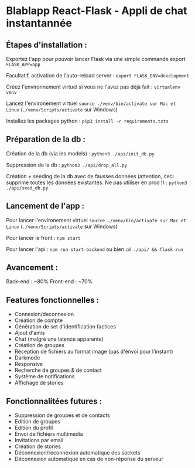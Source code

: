 # Blablapp React-Flask - Appli de chat instantannée

## Étapes d'installation :

Exportez l'app pour pouvoir lancer Flask via une simple commande export `FLASK_APP=app`

Facultatif, activation de l'auto-reload server : `export FLASK_ENV=development`

Créez l'environnement virtuel si vous ne l'avez pas déjà fait : `virtualenv venv`

Lancez l'environement virtuel `source ./venv/bin/activate sur Mac et Linux` (`./venv/Scripts/activate` sur Windows)

Installez les packages python : `pip3 install -r requirements.txts`

## Préparation de la db : 

Création de la db (via les models) : `python3 ./api/init_db.py`

Suppression de la db : `python3 ./api/drop_all.py`

Création + seeding de la db avec de fausses données (attention, ceci supprime toutes les données existantes. Ne pas utiliser en prod !) : `python3 ./api/seed_db.py`

## Lancement de l'app :

Pour lancer l'environement virtuel `source ./venv/bin/activate sur Mac et Linux` (`./venv/Scripts/activate` sur Windows)

Pour lancer le front : `npm start`

Pour lancer l'api : `npm run start-backend` ou bien `cd ./api/ && flask run`


## Avancement :

Back-end : ~80%
Front-end : ~70%

## Features fonctionnelles : 

- Connexion/deconnexion
- Création de compte
- Génération de set d'identification factices
- Ajout d'amis
- Chat (malgré une latence apparente)
- Création de groupes
- Réception de fichiers au format image (pas d'envoi pour l'instant)
- Darkmode
- Responsive
- Recherche de groupes & de contact
- Système de notifications
- Affichage de stories


## Fonctionnalitées futures :

- Suppression de groupes et de contacts
- Edition de groupes
- Edition du profil
- Envoi de fichiers multimedia
- Invitations par email
- Création de stories
- Déconnexion/reconnexion automatique des sockets
- Déconnexion automatique en cas de non-réponse du serveur